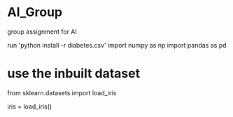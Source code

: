 # AI_Group
group assignment for AI

run 'python install -r diabetes.csv'
import numpy as np
import pandas as pd

# use the inbuilt dataset
from sklearn.datasets import load_iris

iris = load_iris()
